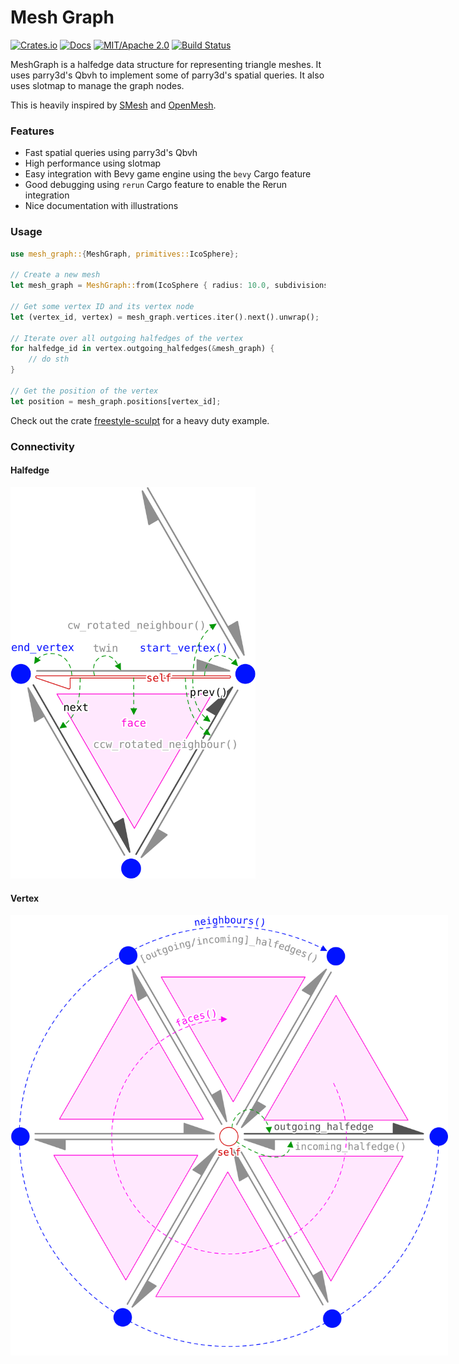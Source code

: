 # Mesh Graph

[![Crates.io](https://img.shields.io/crates/v/mesh-graph.svg)](https://crates.io/crates/mesh-graph)
[![Docs](https://docs.rs/mesh-graph/badge.svg)](https://docs.rs/mesh-graph/)
[![MIT/Apache 2.0](https://img.shields.io/badge/license-MIT%2FApache-blue.svg)](https://github.com/synphonyte/mesh-graph#license)
[![Build Status](https://github.com/synphonyte/mesh-graph/actions/workflows/cd.yml/badge.svg)](https://github.com/synphonyte/mesh-graph/actions/workflows/cd.yml)

<!-- cargo-rdme start -->

MeshGraph is a halfedge data structure for representing triangle meshes.
It uses parry3d's Qbvh to implement some of parry3d's spatial queries.
It also uses slotmap to manage the graph nodes.

This is heavily inspired by [SMesh](https://github.com/Bendzae/SMesh) and
[OpenMesh](https://gitlab.vci.rwth-aachen.de:9000/OpenMesh/OpenMesh).

### Features

- Fast spatial queries using parry3d's Qbvh
- High performance using slotmap
- Easy integration with Bevy game engine using the `bevy` Cargo feature
- Good debugging using `rerun` Cargo feature to enable the Rerun integration
- Nice documentation with illustrations

### Usage

```rust
use mesh_graph::{MeshGraph, primitives::IcoSphere};

// Create a new mesh
let mesh_graph = MeshGraph::from(IcoSphere { radius: 10.0, subdivisions: 2 });

// Get some vertex ID and its vertex node
let (vertex_id, vertex) = mesh_graph.vertices.iter().next().unwrap();

// Iterate over all outgoing halfedges of the vertex
for halfedge_id in vertex.outgoing_halfedges(&mesh_graph) {
    // do sth
}

// Get the position of the vertex
let position = mesh_graph.positions[vertex_id];
```

Check out the crate [freestyle-sculpt](https://github.com/Synphonyte/freestyle-sculpt) for
a heavy duty example.

### Connectivity

#### Halfedge

<img src="https://raw.githubusercontent.com/Synphonyte/mesh-graph/refs/heads/main/docs/halfedge/all.svg" alt="Connectivity" style="max-width: 28em" />

#### Vertex

<img src="https://raw.githubusercontent.com/Synphonyte/mesh-graph/refs/heads/main/docs/vertex/all.svg" alt="Connectivity" style="max-width: 50em" />

<!-- cargo-rdme end -->
